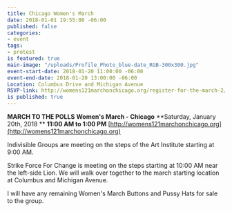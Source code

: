 ```yaml
---
title: Chicago Women's March
date: 2018-01-01 19:55:00 -06:00
published: false
categories:
- event
tags:
- protest
is featured: true
main-image: "/uploads/Profile_Photo_blue-date_RGB-300x300.jpg"
event-start-date: 2018-01-20 11:00:00 -06:00
event-end-date: 2018-01-20 13:00:00 -06:00
Location: Columbus Drive and Michigan Avenue
RSVP-link: http://womens121marchonchicago.org/register-for-the-march-2/
is published: true
---
```


**MARCH TO THE POLLS**
**Women's March - Chicago**
**Saturday, January 20th, 2018 **
**11:00 AM to 1:00 PM** 
[http://womens121marchonchicago.org](http://womens121marchonchicago.org)

Indivisible Groups are meeting on the steps of the Art Institute starting at 9:00 AM. 

Strike Force For Change is meeting on the steps starting at 10:00 AM near the left-side Lion. We will walk over together to the march starting location at Columbus and Michigan Avenue. 

I will have any remaining Women's March Buttons and Pussy Hats for sale to the group. 